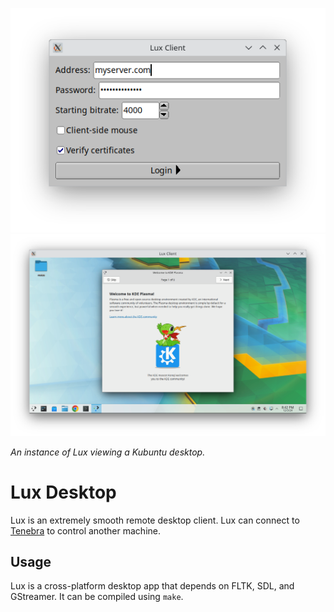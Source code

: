 ![Login Screenshot](login_screenshot.png)
![Screenshot](screenshot.png)

*An instance of Lux viewing a Kubuntu desktop.*

# Lux Desktop

Lux is an extremely smooth remote desktop client. Lux can connect to [Tenebra](https://github.com/UE2020/tenebra) to control another machine.

## Usage

Lux is a cross-platform desktop app that depends on FLTK, SDL, and GStreamer. It can be compiled using `make`.

